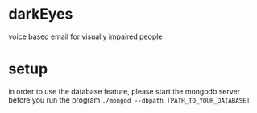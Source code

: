 # darkEyes
voice based email for visually impaired people

# setup
in order to use the database feature, please start the mongodb server before you run the program
	`./mongod --dbpath [PATH_TO_YOUR_DATABASE]`